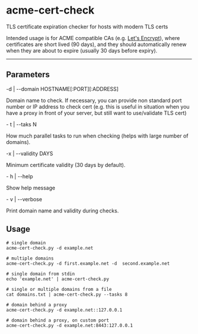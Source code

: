 # acme-cert-check
TLS certificate expiration checker for hosts with modern TLS certs

Intended usage is for ACME compatible CAs 
(e.g. [Let's Encrypt](https://letsencrypt.org)),
where certificates are short lived (90 days), and they should automatically
renew when they are about to expire (usually 30 days before expiry).

----------

## Parameters
\-d | --domain HOSTNAME\[:PORT]\[:ADDRESS]

  Domain name to check. If necessary, you can provide non standard port number
  or IP address to check cert (e.g. this is useful in situation when you have
  a proxy in front of your server, but still want to use/validate TLS cert)

\- t | --taks N

  How much parallel tasks to run when checking (helps with large number of
  domains).

\-x | --validity DAYS

  Minimum certificate validity  (30 days by default).

\- h | --help

  Show help message

\- v | --verbose

  Print domain name and validity during checks.

## Usage

```
# single domain
acme-cert-check.py -d example.net

# multiple domains
acme-cert-check.py -d first.example.net -d  second.example.net

# single domain from stdin
echo 'example.net' | acme-cert-check.py

# single or multiple domains from a file
cat domains.txt | acme-cert-check.py --tasks 8

# domain behind a proxy
acme-cert-check.py -d example.net::127.0.0.1

# domain behind a proxy, on custom port
acme-cert-check.py -d example.net:8443:127.0.0.1
```
